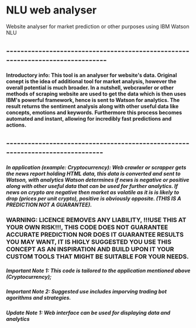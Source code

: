 # NLU web analyser
Website analyser for market prediction or other purposes using IBM Watson NLU
## -------------------------------------------------------------------------------

#### Introductory info: This tool is an analyser for website's data. Original conept is the idea of additional tool for market analysis, however the overall potential is much broader. In a nutshell, webcrawler or other methods of scraping website are used to get the data which is then uses IBM's powerful framework, hence is sent to Watson for analytics. The result returns the sentiment analysis along with other useful data like concepts, emotions and keywords. Furthermore this process becomes automated and instant, allowing for incredibly fast predictions and actions.







## ------------------------------------------------------------------------------










##### In application (example: Cryptocurrency): Web crawler or scrapper gets the news report holding HTML data, this data is converted and sent to Watson, with analytics Watson determines if news is negative or positive along with other useful data that can be used for further analytics. If news on crypto are negative then market as volatile as it is is likely to drop (prices per unit crypto), positive is obviously opposite. (THIS IS A PREDICTION NOT A GUARANTEE).













### WARNING: LICENCE REMOVES ANY LIABILITY, !!!USE THIS AT YOUR OWN RISK!!!, THIS CODE DOES NOT GUARANTEE ACCURATE PREDICTION NOR DOES IT GUARANTEE RESULTS YOU MAY WANT, IT IS HIGLY SUGGESTED YOU USE THIS CONCEPT AS AN INSPIRATION AND BUILD UPON IT YOUR CUSTOM TOOLS THAT MIGHT BE SUITABLE FOR YOUR NEEDS.















##### Important Note 1: This code is tailored to the application mentioned above (Cryptocurrency);




##### Important Note 2: Suggested use includes imporving trading bot agorithms and strategies. 




##### Update Note 1: Web interface can be used for displaying data and analytics
